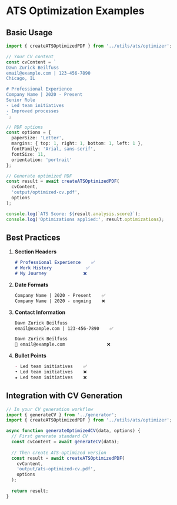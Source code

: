 # ATS Optimization Examples

## Basic Usage

```typescript
import { createATSOptimizedPDF } from '../utils/ats/optimizer';

// Your CV content
const cvContent = `
Dawn Zurick Beilfuss
email@example.com | 123-456-7890
Chicago, IL

# Professional Experience
Company Name | 2020 - Present
Senior Role
- Led team initiatives
- Improved processes
`;

// PDF options
const options = {
  paperSize: 'Letter',
  margins: { top: 1, right: 1, bottom: 1, left: 1 },
  fontFamily: 'Arial, sans-serif',
  fontSize: 11,
  orientation: 'portrait'
};

// Generate optimized PDF
const result = await createATSOptimizedPDF(
  cvContent,
  'output/optimized-cv.pdf',
  options
);

console.log(`ATS Score: ${result.analysis.score}`);
console.log('Optimizations applied:', result.optimizations);
```

## Best Practices

1. **Section Headers**
   ```markdown
   # Professional Experience    ✅
   # Work History             ✅
   # My Journey              ❌
   ```

2. **Date Formats**
   ```markdown
   Company Name | 2020 - Present    ✅
   Company Name | 2020 - ongoing    ❌
   ```

3. **Contact Information**
   ```markdown
   Dawn Zurick Beilfuss
   email@example.com | 123-456-7890    ✅
   
   Dawn Zurick Beilfuss
   📧 email@example.com                ❌
   ```

4. **Bullet Points**
   ```markdown
   - Led team initiatives    ✅
   • Led team initiatives    ❌
   ★ Led team initiatives    ❌
   ```

## Integration with CV Generation

```typescript
// In your CV generation workflow
import { generateCV } from '../generator';
import { createATSOptimizedPDF } from '../utils/ats/optimizer';

async function generateOptimizedCV(data, options) {
  // First generate standard CV
  const cvContent = await generateCV(data);
  
  // Then create ATS-optimized version
  const result = await createATSOptimizedPDF(
    cvContent,
    'output/ats-optimized-cv.pdf',
    options
  );
  
  return result;
}
```
